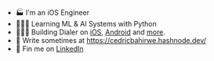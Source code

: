 - 🏭 I'm an iOS Engineer
- 👨🏽‍💻 Learning ML & AI Systems with Python
- 👷🏽‍♂️ Building Dialer on [iOS](https://apps.apple.com/ke/app/dial-it/id1591756747), [Android](https://github.com/cedricbahirwe/dialer-android) and [more](https://cedricbahirwe.github.io).
- 📝 Write sometimes at https://cedricbahirwe.hashnode.dev/
- 🔗 Fin me on [LinkedIn](https://www.linkedin.com/in/cedricbahirwe)
